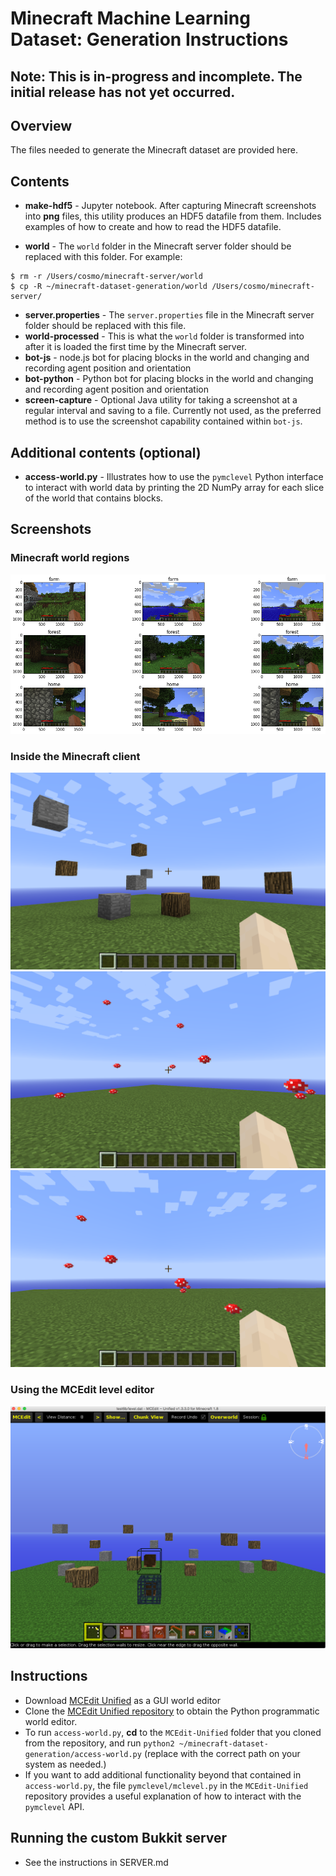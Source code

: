 # Minecraft Machine Learning Dataset: Generation Instructions

## Note: This is in-progress and incomplete. The initial release has not yet occurred.

## Overview
The files needed to generate the Minecraft dataset are provided here.

## Contents
* **make-hdf5** - Jupyter notebook. After capturing Minecraft screenshots into **png** files, this utility produces an HDF5 datafile from them. Includes examples of how to create and how to read the HDF5 datafile.

* **world** - The ```world``` folder in the Minecraft server folder should be replaced with this folder. For example:
```
$ rm -r /Users/cosmo/minecraft-server/world
$ cp -R ~/minecraft-dataset-generation/world /Users/cosmo/minecraft-server/
```
* **server.properties** - The ```server.properties``` file in the Minecraft server folder should be replaced with this file.
* **world-processed** - This is what the ```world``` folder is transformed into after it is loaded the first time by the Minecraft server.
* **bot-js** - node.js bot for placing blocks in the world and changing and recording agent position and orientation
* **bot-python** - Python bot for placing blocks in the world and changing and recording agent position and orientation
* **screen-capture** - Optional Java utility for taking a screenshot at a regular interval and saving to a file. Currently not used, as the preferred method is to use the screenshot capability contained within ```bot-js```.

## Additional contents (optional)
* **access-world.py** - Illustrates how to use the ```pymclevel``` Python interface to interact with world data by printing the 2D NumPy array for each slice of the world that contains blocks.

## Screenshots 

### Minecraft world regions
![Screenshot](images/minecraft-regions.png)

### Inside the Minecraft client
![Screenshot](images/screenshot.png)
![Screenshot](images/minecraft-mushrooms-1.png)
![Screenshot](images/minecraft-mushrooms-2.png)

### Using the MCEdit level editor
![Screenshot](images/mcedit.png)

## Instructions
* Download [MCEdit Unified](https://khroki.github.io/MCEdit-Unified/) as a GUI world editor
* Clone the [MCEdit Unified repository](https://github.com/Khroki/MCEdit-Unified) to obtain the Python programmatic world editor.
* To run ```access-world.py```, **cd** to the ```MCEdit-Unified``` folder that you cloned from the repository, and run ```python2 ~/minecraft-dataset-generation/access-world.py``` (replace with the correct path on your system as needed.)
* If you want to add additional functionality beyond that contained in ```access-world.py```, the file ```pymclevel/mclevel.py``` in the ```MCEdit-Unified``` repository provides a useful explanation of how to interact with the ```pymclevel``` API.

## Running the custom Bukkit server
* See the instructions in SERVER.md
